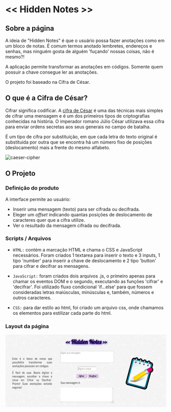 # << Hidden Notes >>

## Sobre a página

A ideia de "Hidden Notes" é que o usuário possa fazer anotações como em um bloco de notas.
É comum termos anotado lembretes, endereços e senhas, mas ninguém gosta de alguém 'fuçando' nossas coisas, não é mesmo?!

A aplicação permite transformar as anotações em códigos. Somente quem possuir a chave consegue ler as anotações. 

O projeto foi baseado na Cifra de César.


## O que é a Cifra de César?

Cifrar significa codificar. A [cifra de
César](https://pt.wikipedia.org/wiki/Cifra_de_C%C3%A9sar) é uma das técnicas mais simples de cifrar uma mensagem e é um dos primeiros tipos de criptografias conhecidas na história. O imperador romano Júlio César
utilizava essa cifra para enviar ordens secretas aos seus generais no campo de batalha.

É um tipo de cifra por substituição, em que cada letra do texto original é substituida por outra que se encontra há um número fixo de posições (deslocamento) mais a frente do mesmo alfabeto.

![caeser-cipher](https://user-images.githubusercontent.com/11894994/60990999-07ffdb00-a320-11e9-87d0-b7c291bc4cd1.png)


## O Projeto

### Definição do produto

A interface permite ao usuário:

* Inserir uma mensagem (texto) para ser cifrada ou decifrada.
* Eleger um _offset_ indicando quantas posições de deslocamento de caracteres  quer que a cifra utilize.
* Ver o resultado da mensagem cifrada ou decifrada.

### Scripts / Arquivos

* `HTML:` contém a marcação HTML e chama o CSS e JavaScript necessários. 
Foram criados 1 textarea para inserir o texto e 3 inputs, 1 tipo 'number' para inserir a chave de deslocamento e 2 tipo 'button' para cifrar e decifrar as mensagens.

* `JavaScript:` foram criados dois arquivos .js, o primeiro apenas para chamar os eventos DOM e o segundo, executando as funções 'cifrar' e 'decifrar'. Foi utilizado fluxo condicional 'if...else' para que fossem consideradas letras maiúsculas, minúsculas e, também, números e outros caracteres.

* `CSS:` para dar estilo ao html, foi criado um arquivo css, onde chamamos os elementos para estilizar cada parte do html.

### Layout da página


![Tela inicial](src/Imagens/Tela-hidden-notes.jpg)